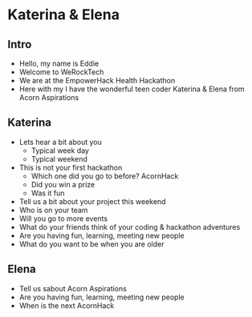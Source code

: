 # Katerina & Elena

## Intro

* Hello, my name is Eddie
* Welcome to WeRockTech
* We are at the EmpowerHack Health Hackathon
* Here with my I have the wonderful teen coder Katerina & Elena from Acorn Aspirations

## Katerina

* Lets hear a bit about you
    * Typical week day
    * Typical weekend
* This is not your first hackathon
    * Which one did you go to before? AcornHack
    * Did you win a prize
    * Was it fun
* Tell us a bit about your project this weekend
* Who is on your team
* Will you go to more events
* What do your friends think of your coding & hackathon adventures
* Are you having fun, learning, meeting new people
* What do you want to be when you are older

## Elena

* Tell us sabout Acorn Aspirations
* Are you having fun, learning, meeting new people
* When is the next AcornHack
